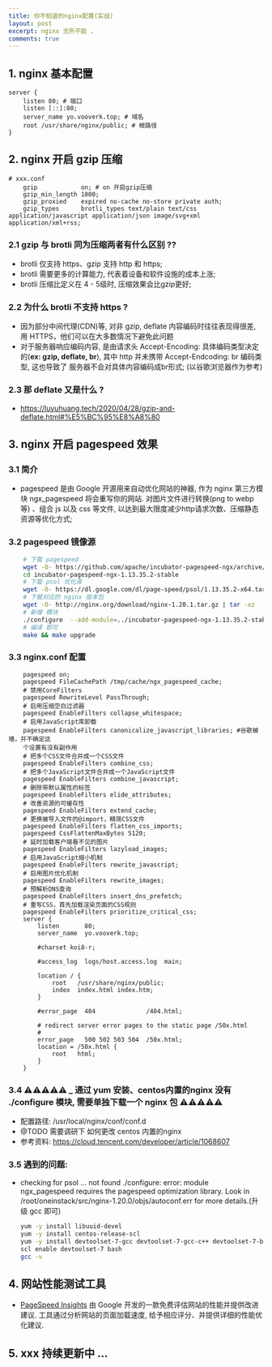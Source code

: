 ```yaml
---
title: 你不知道的nginx配置(实战)
layout: post
excerpt: nginx 无所不能 。
comments: true
---
```


## 1. nginx 基本配置
```nginx
server {
    listen 80; # 端口
    listen [::]:80;
    server_name yo.vooverk.top; # 域名
    root /usr/share/nginx/public; # 根路径
}
```

## 2. nginx 开启 gzip 压缩
```nginx
# xxx.conf
    gzip            on; # on 开启gzip压缩
    gzip_min_length 1000;
    gzip_proxied    expired no-cache no-store private auth;
    gzip_types      brotli_types text/plain text/css application/javascript application/json image/svg+xml application/xml+rss;
```

### 2.1 gzip 与 brotli 同为压缩两者有什么区别 ?? 
- brotli 仅支持 https、gzip 支持 http 和 https;
- brotli 需要更多的计算能力, 代表着设备和软件设施的成本上涨;
- brotli 压缩比定义在 4 - 5级时, 压缩效果会比gzip更好;

### 2.2 为什么 brotli 不支持 https ?
- 因为部分中间代理(CDN)等, 对非 gzip, deflate 内容编码时往往表现得很差, 用 HTTPS，他们可以在大多数情况下避免此问题
- 对于服务器响应编码内容, 是由请求头 Accept-Encoding: 具体编码类型决定的(<strong>ex: gzip, deflate, br</strong>), 其中 http 并未携带 Accept-Endcoding: br 编码类型, 这也导致了 服务器不会对具体内容编码成br形式; (以谷歌浏览器作为参考)

### 2.3 那 deflate 又是什么 ?
- https://luyuhuang.tech/2020/04/28/gzip-and-deflate.html#%E5%BC%95%E8%A8%80

## 3. nginx 开启 pagespeed 效果

### 3.1 简介
- pagespeed 是由 Google 开源用来自动优化网站的神器, 作为 nginx 第三方模块 ngx_pagespeed 将会重写你的网站. 对图片文件进行转换(png to webp等) 、组合 js 以及 css 等文件, 以达到最大限度减少http请求次数、压缩静态资源等优化方式;
### 3.2 pagespeed 镜像源
```bash
    # 下载 pagespeed
    wget -O- https://github.com/apache/incubator-pagespeed-ngx/archive/v1.13.35.2-stable.tar.gz | tar -xz
    cd incubator-pagespeed-ngx-1.13.35.2-stable
    # 下载 psol 优化库
    wget -O- https://dl.google.com/dl/page-speed/psol/1.13.35.2-x64.tar.gz | tar -xz
    # 下载对应的 nginx 版本包
    wget -O- http://nginx.org/download/nginx-1.20.1.tar.gz | tar -xz
    # 新增 模块
    ./configure  --add-module=../incubator-pagespeed-ngx-1.13.35.2-stable 
    # 编译 即可
    make && make upgrade 
```
### 3.3 nginx.conf 配置
```nginx
    pagespeed on;
    pagespeed FileCachePath /tmp/cache/ngx_pagespeed_cache;
    # 禁用CoreFilters    
    pagespeed RewriteLevel PassThrough;
    # 启用压缩空白过滤器    
    pagespeed EnableFilters collapse_whitespace;
    # 启用JavaScript库卸载    
    pagespeed EnableFilters canonicalize_javascript_libraries; #谷歌被墙，并不确定这
    个设置有没有副作用 
    # 把多个CSS文件合并成一个CSS文件    
    pagespeed EnableFilters combine_css;
    # 把多个JavaScript文件合并成一个JavaScript文件    
    pagespeed EnableFilters combine_javascript;
    # 删除带默认属性的标签    
    pagespeed EnableFilters elide_attributes;
    # 改善资源的可缓存性    
    pagespeed EnableFilters extend_cache;
    # 更换被导入文件的@import，精简CSS文件    
    pagespeed EnableFilters flatten_css_imports;
    pagespeed CssFlattenMaxBytes 5120;
    # 延时加载客户端看不见的图片    
    pagespeed EnableFilters lazyload_images;
    # 启用JavaScript缩小机制    
    pagespeed EnableFilters rewrite_javascript;
    # 启用图片优化机制    
    pagespeed EnableFilters rewrite_images;
    # 预解析DNS查询    
    pagespeed EnableFilters insert_dns_prefetch;
    # 重写CSS，首先加载渲染页面的CSS规则    
    pagespeed EnableFilters prioritize_critical_css;
    server {
        listen       80;
        server_name  yo.vooverk.top;

        #charset koi8-r;

        #access_log  logs/host.access.log  main;

        location / {
            root   /usr/share/nginx/public;
            index  index.html index.htm;
        }

        #error_page  404              /404.html;

        # redirect server error pages to the static page /50x.html
        #
        error_page   500 502 503 504  /50x.html;
        location = /50x.html {
            root   html;
        }
    }
```
### 3.4 ⚠️⚠️⚠️⚠️⚠️ _ 通过 yum 安装、centos内置的nginx 没有 ./configure 模块, 需要单独下载一个 nginx 包 ⚠️⚠️⚠️⚠️⚠️
- 配置路径: /usr/local/nginx/conf/conf.d
- @TODO 需要调研下 如何更改 centos 内置的nginx
- 参考资料: https://cloud.tencent.com/developer/article/1068607
  

### 3.5 遇到的问题: 
- checking for psol ... not found ./configure: error: module ngx_pagespeed requires the pagespeed optimization library. Look in /root/oneinstack/src/nginx-1.20.0/objs/autoconf.err for more details.(升级 gcc 即可)
    ```bash 
    yum -y install libuuid-devel
    yum -y install centos-release-scl
    yum -y install devtoolset-7-gcc devtoolset-7-gcc-c++ devtoolset-7-binutils
    scl enable devtoolset-7 bash
    gcc -v
    ```

## 4. 网站性能测试工具
- [PageSpeed Insights](https://pagespeed.web.dev/analysis/http-yo-vooverk-top/x8ca37e2op?form_factor=desktop) 由 Google 开发的一款免费评估网站的性能并提供改进建议. 工具通过分析网站的页面加载速度, 给予相应评分、并提供详细的性能优化建议. 

## 5. xxx 持续更新中 ...
